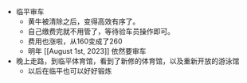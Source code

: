 - 临平审车
    - 黄牛被清除之后，变得高效有序了。
    - 自己缴费完就不用管了，等待验车员操作即可。
    - 费用也涨啦，从160变成了260
    - 明年 [[August 1st, 2023]] 依然要审车
- 晚上走路，到临平体育馆，看到了新修的体育馆，以及重新开放的游泳馆
    - 以后在临平也可以好好锻炼
